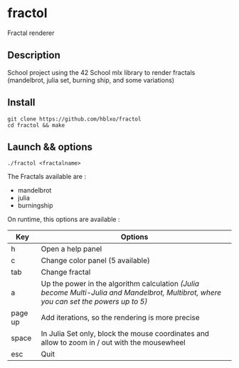 # fractol

Fractal renderer

## Description

School project using the 42 School mlx library to render fractals (mandelbrot, julia set, burning ship, and some variations)


## Install

```
git clone https://github.com/hblxo/fractol
cd fractol && make
```

## Launch && options

```
./fractol <fractalname>
```
The Fractals available are :
+ mandelbrot
+ julia
+ burningship

On runtime, this options are available : 

| Key | Options |
| --- | ------- |
| h   | Open a help panel |
| c   | Change color panel (5 available) |
| tab | Change fractal |
| a   | Up the power in the algorithm calculation _(Julia become Multi-Julia and Mandelbrot, Multibrot, where you can set the powers up to 5)_ |
| page up | Add iterations, so the rendering is more precise |
| space | In Julia Set only, block the mouse coordinates and allow to zoom in / out with the mousewheel |
| esc | Quit |
